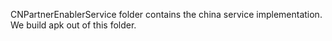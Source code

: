 CNPartnerEnablerService folder contains the china service implementation. We build apk out of this folder.

